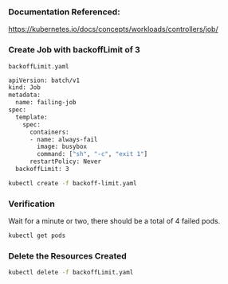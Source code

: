 ### Documentation Referenced:

https://kubernetes.io/docs/concepts/workloads/controllers/job/

### Create Job with backoffLimit of 3

`backoffLimit.yaml`

```sh
apiVersion: batch/v1
kind: Job
metadata:
  name: failing-job
spec:
  template:
    spec:
      containers:
      - name: always-fail
        image: busybox
        command: ["sh", "-c", "exit 1"]
      restartPolicy: Never
  backoffLimit: 3
```

```sh
kubectl create -f backoff-limit.yaml
```

### Verification
Wait for a minute or two, there should be a total of 4 failed pods.

```sh
kubectl get pods
```

### Delete the Resources Created
```sh
kubectl delete -f backoffLimit.yaml
```